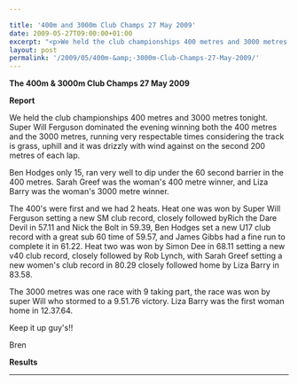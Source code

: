 ```yaml
---

title: '400m and 3000m Club Champs 27 May 2009'
date: 2009-05-27T09:00:00+01:00
excerpt: "<p>We held the club championships 400 metres and 3000 metres tonight. Super Will dominated the evening winning both the 400 metres and the 3000 metres, Sarah greef was the woman's 400 metre winner, and Liza barry was the woman's 3000 metre winner. Fantastic fun, well done to all! Brendan Ward, Club Chairman 400m and 3000m Club Champs 27 May 2009 Photos Report Results</p>"
layout: post
permalink: '/2009/05/400m-&amp;-3000m-Club-Champs-27-May-2009/'
---
```

**The 400m & 3000m Club Champs 27 May 2009**

**Report**

We held the club championships 400 metres and 3000 metres tonight. Super Will Ferguson dominated the evening winning both the 400 metres and the 3000 metres, running very respectable times considering the track is grass, uphill and it was drizzly with wind against on the second 200 metres of each lap. 

Ben Hodges only 15, ran very well to dip under the 60 second barrier in the 400 metres. Sarah Greef was the woman's 400 metre winner, and Liza Barry was the woman's 3000 metre winner.

The 400's were first and we had 2 heats. Heat one was won by Super Will Ferguson setting a new SM club record, closely followed byRich the Dare Devil in 57.11 and Nick the Bolt in 59.39, Ben Hodges set a new U17 club record with a great sub 60 time of 59.57, and James Gibbs had a fine run to complete it in 61.22. Heat two was won by Simon Dee in 68.11 setting a new v40 club record, closely followed by Rob Lynch, with Sarah Greef setting a new women's club record in 80.29 closely followed home by Liza Barry in 83.58. 

The 3000 metres was one race with 9 taking part, the race was won by super Will who stormed to a 9.51.76 victory. Liza Barry was the first woman home in 12.37.64.

Keep it up guy's!!

Bren



**Results**

* * *

<map name="100109w.jpg">
  <area shape="RECT" coords="677,27,696,48" alt="Race Winner" />
  
  <area shape="RECT" coords="379,28,393,45" alt="Sarah Greef" />
  
  <area shape="RECT" coords="354,28,368,46" alt="Rachel Vines" />
  
  <area shape="RECT" coords="303,28,318,46" alt="Anna Maughan" />
  
  <area shape="RECT" coords="206,28,220,46" alt="Dawn Addinall" />
  
  <area shape="RECT" coords="86,28,103,46" alt="Alex Evans" />
</map>

<map name="100109m.jpg">
  <area shape="RECT" coords="63,31,76,45" alt="Clive Scott" />
  
  <area shape="RECT" coords="112,32,121,44" alt="Paul Davies" />
  
  <area shape="RECT" coords="118,32,129,43" alt="Paul Stonuary" />
  
  <area shape="RECT" coords="223,29,236,47" alt="James Gibbs" />
  
  <area shape="RECT" coords="255,29,264,42" alt="David Smeath" />
  
  <area shape="RECT" coords="263,28,272,43" alt="Chris Hale" />
  
  <area shape="RECT" coords="275,31,288,45" alt="Rob Shute" />
  
  <area shape="RECT" coords="308,31,321,45" alt="Billy Bradshaw" />
  
  <area shape="RECT" coords="582,29,594,46" alt="Will Ferguson" />
  
  <area shape="RECT" coords="680,30,694,45" alt="Race Winner" />
</map>